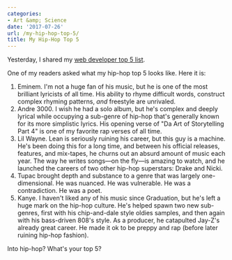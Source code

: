 ```yaml
---
categories:
- Art &amp; Science
date: '2017-07-26'
url: /my-hip-hop-top-5/
title: My Hip-Hop Top 5
---
```


Yesterday, I shared my [web developer top 5 list](/the-web-development-goat/).

One of my readers asked what my hip-hop top 5 looks like. Here it is:

1. Eminem. I'm not a huge fan of his music, but he is one of the most brilliant lyricists of all time. His ability to rhyme difficult words, construct complex rhyming patterns, *and* freestyle are unrivaled.
2. Andre 3000. I wish he had a solo album, but he's complex and deeply lyrical while occupying a sub-genre of hip-hop that's generally known for its more simplistic lyrics. His opening verse of "Da Art of Storytelling Part 4" is one of my favorite rap verses of all time.
3. Lil Wayne. Lean is seriously ruining his career, but this guy is a machine. He's been doing this for a long time, and between his official releases, features, and mix-tapes, he churns out an absurd amount of music each year. The way he writes songs&mdash;on the fly&mdash;is amazing to watch, and he launched the careers of two other hip-hop superstars: Drake and Nicki.
4. Tupac brought depth and substance to a genre that was largely one-dimensional. He was nuanced. He was vulnerable. He was a contradiction. He was a poet.
5. Kanye. I haven't liked any of his music since Graduation, but he's left a huge mark on the hip-hop culture. He's helped spawn two new sub-genres, first with his chip-and-dale style oldies samples, and then again with his bass-driven 808's style. As a producer, he catapulted Jay-Z's already great career. He made it ok to be preppy and rap (before later ruining hip-hop fashion).

Into hip-hop? What's your top 5?